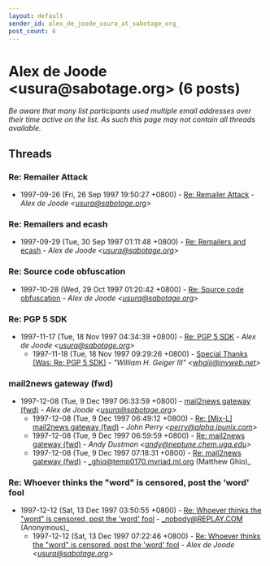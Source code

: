 ```yaml
---
layout: default
sender_id: alex_de_joode_usura_at_sabotage_org_
post_count: 6
---
```


# Alex de Joode <usura<span>@</span>sabotage.org> (6 posts)

_Be aware that many list participants used multiple email addresses over their time active on the list. As such this page may not contain all threads available._

## Threads

### Re: Remailer Attack
+ 1997-09-26 (Fri, 26 Sep 1997 19:50:27 +0800) - [Re: Remailer Attack](/archive/1997/09/e338f02503af5a972e7b8cf280358a46ed995075c6422b9e28434b8c4f52272b) - _Alex de Joode \<usura@sabotage.org\>_

### Re: Remailers and ecash
+ 1997-09-29 (Tue, 30 Sep 1997 01:11:48 +0800) - [Re: Remailers and ecash](/archive/1997/09/878cc705bb75b18af50ae2e9f9fd7518d603fc62e351679588bb2a3ff421d077) - _Alex de Joode \<usura@sabotage.org\>_

### Re: Source code obfuscation
+ 1997-10-28 (Wed, 29 Oct 1997 01:20:42 +0800) - [Re: Source code obfuscation](/archive/1997/10/ddd0d2fa3ee21a31a20b8408e723b1df5fad9400886d468e3c0d9989f8fac878) - _Alex de Joode \<usura@sabotage.org\>_

### Re: PGP 5 SDK
+ 1997-11-17 (Tue, 18 Nov 1997 04:34:39 +0800) - [Re: PGP 5 SDK](/archive/1997/11/c1972f9081f4c05828f779f6d6e9d16d463f0d87031baf999263588419a233aa) - _Alex de Joode \<usura@sabotage.org\>_
  + 1997-11-18 (Tue, 18 Nov 1997 09:29:26 +0800) - [Special Thanks (Was: Re: PGP 5 SDK)](/archive/1997/11/f13132fc72a266f6c2dd153f47d981792c5bff2ef11330e81363edb33180cc0b) - _"William H. Geiger III" \<whgiii@invweb.net\>_

### mail2news gateway (fwd)
+ 1997-12-08 (Tue, 9 Dec 1997 06:33:59 +0800) - [mail2news gateway (fwd)](/archive/1997/12/e6855459908d6acde9fbc94e0bd80f29a105c0aa15c55ff429909a7ca9f7918f) - _Alex de Joode \<usura@sabotage.org\>_
  + 1997-12-08 (Tue, 9 Dec 1997 06:49:12 +0800) - [Re: [Mix-L] mail2news gateway (fwd)](/archive/1997/12/cba64fa467b1dc4abe489ab4fd8f1b922b40a54415b06ac5abc228ca2cc118d6) - _John Perry \<perry@alpha.jpunix.com\>_
  + 1997-12-08 (Tue, 9 Dec 1997 06:59:59 +0800) - [Re: mail2news gateway (fwd)](/archive/1997/12/3712d051f8ad395248d31e0942d68229d73065ef83b7e94d7a52632b4ba8f4e0) - _Andy Dustman \<andy@neptune.chem.uga.edu\>_
  + 1997-12-08 (Tue, 9 Dec 1997 07:18:31 +0800) - [Re: mail2news gateway (fwd)](/archive/1997/12/df6af49bf7ae63884e10d56bcc5cf32daa2df23357c1c93b56b4c6c06e3d3686) - _ghio@temp0170.myriad.ml.org (Matthew Ghio)_

### Re: Whoever thinks the "word" is censored, post the 'word' fool
+ 1997-12-12 (Sat, 13 Dec 1997 03:50:55 +0800) - [Re: Whoever thinks the "word" is censored, post the 'word' fool](/archive/1997/12/bbb9e654c022b2a2034336b3b09490d424b00c43f0ff6e59e91f889172ee14de) - _nobody@REPLAY.COM (Anonymous)_
  + 1997-12-12 (Sat, 13 Dec 1997 07:22:46 +0800) - [Re: Whoever thinks the "word" is censored, post the 'word' fool](/archive/1997/12/e51988b9e943bb3d39246d56a92849539bc9ee5bd9d1ea74b4ac71dfb4e6d431) - _Alex de Joode \<usura@sabotage.org\>_

